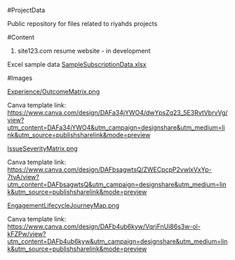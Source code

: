 #ProjectData

Public repository for files related to riyahds projects

#Content

1. site123.com resume website - in development

Excel sample data
[SampleSubscriptionData.xlsx](https://github.com/riyahds/ProjectData/blob/main/SampleSubscriptionData.xlsx)

#Images

[Experience/OutcomeMatrix.png](https://github.com/riyahds/ProjectData/blob/main/ExperienceOutcomeMatrix.png)

Canva template link: https://www.canva.com/design/DAFa34jYWO4/dwYpsZq23_5E3RvtVbrvVg/view?utm_content=DAFa34jYWO4&utm_campaign=designshare&utm_medium=link&utm_source=publishsharelink&mode=preview

[IssueSeverityMatrix.png](https://github.com/riyahds/ProjectData/blob/main/IssueSeverityMatrix.png)

Canva template link: https://www.canva.com/design/DAFbsagwtsQ/ZWECpcpP2vwlxVxYp-7tyA/view?utm_content=DAFbsagwtsQ&utm_campaign=designshare&utm_medium=link&utm_source=publishsharelink&mode=preview

[EngagementLifecycleJourneyMap.png](https://github.com/riyahds/ProjectData/blob/main/EngagementLifecycleJourneyMap.png)

Canva template link: https://www.canva.com/design/DAFb4ub6kyw/VqrjFnUi86s3w-ol-kFZPw/view?utm_content=DAFb4ub6kyw&utm_campaign=designshare&utm_medium=link&utm_source=publishsharelink&mode=preview
